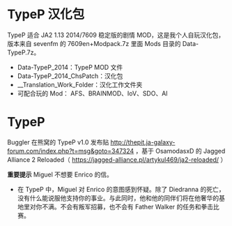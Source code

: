# TypeP 汉化包
TypeP 适合 JA2 1.13 2014/7609 稳定版的剧情 MOD，这是我个人自玩汉化包，版本来自 sevenfm 的 7609en+Modpack.7z 里面 Mods 目录的 Data-TypeP.7z。

- Data-TypeP_2014：TypeP MOD 文件
- Data-TypeP_2014_ChsPatch：汉化包
- \_\_Translation_Work_Folder：汉化工作文件夹
- 可配合玩的 Mod： AFS、BRAINMOD、IoV、SDO、AI

# TypeP
Buggler 在熊窝的 TypeP v1.0 发布贴 http://thepit.ja-galaxy-forum.com/index.php?t=msg&goto=347324 ，基于 OsamodasxD 的 Jagged Alliance 2 Reloaded（ https://jagged-alliance.pl/artykul469/ja2-reloaded/ ）

**重要提示**
Miguel 不想要 Enrico 的信。
- 在 TypeP 中，Miguel 对 Enrico 的意图感到怀疑。除了 Diedranna 的死亡，没有什么能说服他支持你的事业。与此同时，他和他的同伴们将在他奢华的基地里对你不满。不会有叛军招募，也不会有 Father Walker 的任务和拳击比赛。
